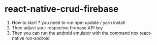 # react-native-crud-firebase

1. How to start ? you need to run npm update / yarn install
2. Then adjust your respective firebase API key
3. Then you can run the android emulator with the command npx react-native run-android

